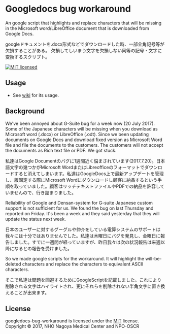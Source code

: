 Googledocs bug workaround
=====
An google script that highlights and replace characters that will be missing in the Microsoft word/LibreOffice document that is downloaded from Google Docs.

googleドキュメントを.docx形式などでダウンロードした時、一部全角記号等が欠損することがある。
欠損してしいまう文字を欠損しない同等の記号・文字に変換するスクリプト。

[![MIT licensed][shield-license]](#)

Usage
-----
  * See [wiki][Wiki] for its usage.
  
Background
-----
We've been annoyed about G-Suite bug for a week now (20 July 2017). Some of the Japanese characters will be missing when you download as Microsoft word (.docx) or LibreOffice (.odt). Since we been updating documents on Google Docs and download fixed version as Microsoft Word file and file the documents to the customers. The customers will not accept the documents as Rich text file or PDF. We got stuck.

私達はGoogle Documentのバグに1週間近く悩まされています(2017.7.20)。日本語文字の幾つかがMicrosoft WordまたはLibreofficeのフォーマットでダウンロードすると消えてしまいます。私達はGoogleDocs上で最新アップデートを管理し、版固定する際にMicrosoft Wordにダウンロードし顧客に納品するという手順を取っていました。顧客はリッチテキストファイルやPDFでの納品を許容していませんので、行き詰まりました。

Reliability of Google and Densan-system for G-suite Japanese custom support is not sufficient for us. We found the bug on last Thursday and reported on Friday. It's been a week and they said yesterday that they will update the status next week.

日本のユーザーに対するグーグルや仲介をしている電算システムのサポートは我々には十分ではありませんでした。私達は木曜日にバグを発見し、金曜日に報告しました。すでに一週間が経っていますが、昨日我々は次の状況報告は来週以降になるとの報告を受けました。

So we made google scripts for the workaround. It will highlight the will-be-deleted characters and replace the characters to equivalent ASCII characters.

そこで私達は問題を回避するためにGoogleScriptを記載しました。これにより削除される文字はハイライトされ、更にそれらを削除されない半角文字に置き換えることが出来ます。


License
-------
googledocs-bug-workaround is licensed under the [MIT](#) license.  
Copyright &copy; 2017, NHO Nagoya Medical Center and NPO-OSCR

[wiki]: https://github.com/nnh/googledocs-bug-workaround/wiki
[shield-license]: https://img.shields.io/badge/license-MIT-blue.svg
